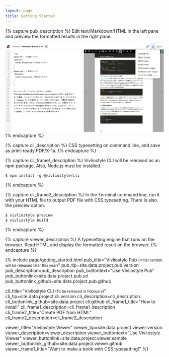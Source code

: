```yaml
---
layout: page
title: Getting Started
---
```


{% capture pub_description %}
Edit text/Markdown/HTML in the left pane and preview the formatted results in the right pane.

![](/assets/screenshot-pub.png)
{% endcapture %}


{% capture cli_description %}
CSS typesetting on command line, and save as print-ready PDF/X-1a.
{% endcapture %}


{% capture cli_frame1_description %}
Vivliostyle CLI will be released as an npm package. Also, Node.js must be installed.

```shell
$ npm install -g @vivliostyle/cli
```
{% endcapture %}


{% capture cli_frame2_description %}
In the Terminal command line, run it with your HTML file to output PDF file with CSS typesetting. There is also the preview option.

```shell
$ vivliostyle preview
$ vivliostyle build
```
{% endcapture %}


{% capture viewer_description %}
A typesetting engine that runs on the browser. Read HTML and display the formatted result on the browser.
{% endcapture %}


{% include page/getting_started.html
  pub_title="Vivliostyle Pub <small>(Initial version will be released later this year)</small>"
  pub_tip=site.data.project.pub.version
  pub_description=pub_description
  pub_buttontext="Use Vivliostyle Pub"
  pub_buttonlink=site.data.project.pub.url
  pub_buttonlink_github=site.data.project.pub.github

  cli_title="Vivliostyle CLI <small>(To be released in February)</small>"
  cli_tip=site.data.project.cli.version
  cli_description=cli_description
  cli_buttonlink_github=site.data.project.cli.github
  cli_frame1_title="How to install"
  cli_frame1_description=cli_frame1_description
  cli_frame2_title="Create PDF from HTML"
  cli_frame2_description=cli_frame2_description

  viewer_title="Vivliostyle Viewer"
  viewer_tip=site.data.project.viewer.version
  viewer_description=viewer_description
  viewer_buttontext="Use Vivliostyle Viewer"
  viewer_buttonlink=site.data.project.viewer.sample
  viewer_buttonlink_github=site.data.project.viewer.github
  viewer_frame1_title="Want to make a book with CSS typesetting!"
%}
